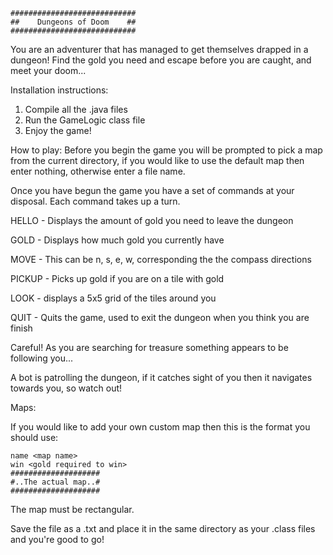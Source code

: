 ```
############################
##    Dungeons of Doom    ##
############################
```

You are an adventurer that has managed to get themselves drapped in a dungeon!
Find the gold you need and escape before you are caught, and meet your doom...

Installation instructions:
1. Compile all the .java files
2. Run the GameLogic class file
3. Enjoy the game!

How to play:
Before you begin the game you will be prompted to pick a map from the current directory,
if you would like to use the default map then enter nothing, otherwise enter a file name.

Once you have begun the game you have a set of commands at your disposal.
Each command takes up a turn.

HELLO - Displays the amount of gold you need to leave the dungeon

GOLD - Displays how much gold you currently have

MOVE <direction> - This can be n, s, e, w, corresponding the the compass directions

PICKUP - Picks up gold if you are on a tile with gold

LOOK - displays a 5x5 grid of the tiles around you

QUIT - Quits the game, used to exit the dungeon when you think you are finish


Careful! As you are searching for treasure something appears to be following you...

A bot is patrolling the dungeon, if it catches sight of you then it navigates towards you, so watch out!


Maps:

If you would like to add your own custom map then this is the format you should use:

```
name <map name>
win <gold required to win>
####################
#..The actual map..#
####################
```

The map must be rectangular.

Save the file as a .txt and place it in the same directory as your .class files and you're good to go!






